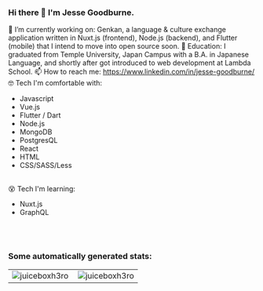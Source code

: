 ### Hi there 👋 I'm Jesse Goodburne.

🔭 I’m currently working on: Genkan, a language & culture exchange application written in Nuxt.js (frontend), Node.js (backend), and Flutter (mobile) that I intend to move into open source soon.
📖 Education: I graduated from Temple University, Japan Campus with a B.A. in Japanese Language, and shortly after got introduced to web development at Lambda School.
📫 How to reach me: https://www.linkedin.com/in/jesse-goodburne/
🤓 Tech I'm comfortable with:
<ul>
  <li>Javascript</li>
  <li>Vue.js</li>
  <li>Flutter / Dart</li>
  <li>Node.js</li>
  <li>MongoDB</li>
  <li>PostgresQL</li>
  <li>React</li>
  <li>HTML</li>
  <li>CSS/SASS/Less</li>
</ul>
<br>
😵 Tech I'm learning:
<ul>
  <li>Nuxt.js</li>
  <li>GraphQL</li>
</ul>
<br><br>
<h3 align="left">Some automatically generated stats:</h3>
<table>
  <tr>
    <td>
      <img align="left" src="https://github-readme-stats.vercel.app/api/top-langs?username=juiceboxh3ro&show_icons=true&locale=en&layout=compact&text_color=ffffff&hide_border=true&bg_color=0E141B&title_color=4A67F7" alt="juiceboxh3ro" />
    </td>
    <td>
      <img align="center" src="https://github-readme-stats.vercel.app/api?username=juiceboxh3ro&show_icons=true&text_color=ffffff&hide_border=true&bg_color=0E141B&title_color=4A67F7&locale=en" alt="juiceboxh3ro" />
    </td>
  </tr>
</table>
